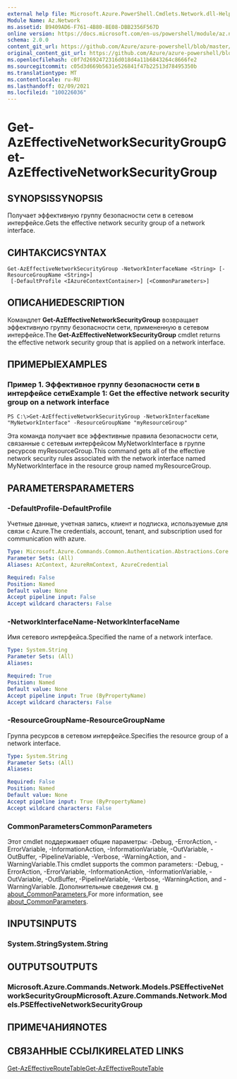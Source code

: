 ```yaml
---
external help file: Microsoft.Azure.PowerShell.Cmdlets.Network.dll-Help.xml
Module Name: Az.Network
ms.assetid: B9409AD6-F761-4B80-8E08-DBB2356F567D
online version: https://docs.microsoft.com/en-us/powershell/module/az.network/get-azeffectivenetworksecuritygroup
schema: 2.0.0
content_git_url: https://github.com/Azure/azure-powershell/blob/master/src/Network/Network/help/Get-AzEffectiveNetworkSecurityGroup.md
original_content_git_url: https://github.com/Azure/azure-powershell/blob/master/src/Network/Network/help/Get-AzEffectiveNetworkSecurityGroup.md
ms.openlocfilehash: c0f7d2692472316d018d4a11b6843264c8666fe2
ms.sourcegitcommit: c05d3d669b5631e526841f47b22513d78495350b
ms.translationtype: MT
ms.contentlocale: ru-RU
ms.lasthandoff: 02/09/2021
ms.locfileid: "100226036"
---
```

# <span data-ttu-id="221db-101">Get-AzEffectiveNetworkSecurityGroup</span><span class="sxs-lookup"><span data-stu-id="221db-101">Get-AzEffectiveNetworkSecurityGroup</span></span>

## <span data-ttu-id="221db-102">SYNOPSIS</span><span class="sxs-lookup"><span data-stu-id="221db-102">SYNOPSIS</span></span>
<span data-ttu-id="221db-103">Получает эффективную группу безопасности сети в сетевом интерфейсе.</span><span class="sxs-lookup"><span data-stu-id="221db-103">Gets the effective network security group of a network interface.</span></span>

## <span data-ttu-id="221db-104">СИНТАКСИС</span><span class="sxs-lookup"><span data-stu-id="221db-104">SYNTAX</span></span>

```
Get-AzEffectiveNetworkSecurityGroup -NetworkInterfaceName <String> [-ResourceGroupName <String>]
 [-DefaultProfile <IAzureContextContainer>] [<CommonParameters>]
```

## <span data-ttu-id="221db-105">ОПИСАНИЕ</span><span class="sxs-lookup"><span data-stu-id="221db-105">DESCRIPTION</span></span>
<span data-ttu-id="221db-106">Командлет **Get-AzEffectiveNetworkSecurityGroup** возвращает эффективную группу безопасности сети, примененную в сетевом интерфейсе.</span><span class="sxs-lookup"><span data-stu-id="221db-106">The **Get-AzEffectiveNetworkSecurityGroup** cmdlet returns the effective network security group that is applied on a network interface.</span></span>

## <span data-ttu-id="221db-107">ПРИМЕРЫ</span><span class="sxs-lookup"><span data-stu-id="221db-107">EXAMPLES</span></span>

### <span data-ttu-id="221db-108">Пример 1. Эффективное группу безопасности сети в интерфейсе сети</span><span class="sxs-lookup"><span data-stu-id="221db-108">Example 1: Get the effective network security group on a network interface</span></span>
```
PS C:\>Get-AzEffectiveNetworkSecurityGroup -NetworkInterfaceName "MyNetworkInterface" -ResourceGroupName "myResourceGroup"
```

<span data-ttu-id="221db-109">Эта команда получает все эффективные правила безопасности сети, связанные с сетевым интерфейсом MyNetworkInterface в группе ресурсов myResourceGroup.</span><span class="sxs-lookup"><span data-stu-id="221db-109">This command gets all of the effective network security rules associated with the network interface named MyNetworkInterface in the resource group named myResourceGroup.</span></span>

## <span data-ttu-id="221db-110">PARAMETERS</span><span class="sxs-lookup"><span data-stu-id="221db-110">PARAMETERS</span></span>

### <span data-ttu-id="221db-111">-DefaultProfile</span><span class="sxs-lookup"><span data-stu-id="221db-111">-DefaultProfile</span></span>
<span data-ttu-id="221db-112">Учетные данные, учетная запись, клиент и подписка, используемые для связи с Azure.</span><span class="sxs-lookup"><span data-stu-id="221db-112">The credentials, account, tenant, and subscription used for communication with azure.</span></span>

```yaml
Type: Microsoft.Azure.Commands.Common.Authentication.Abstractions.Core.IAzureContextContainer
Parameter Sets: (All)
Aliases: AzContext, AzureRmContext, AzureCredential

Required: False
Position: Named
Default value: None
Accept pipeline input: False
Accept wildcard characters: False
```

### <span data-ttu-id="221db-113">-NetworkInterfaceName</span><span class="sxs-lookup"><span data-stu-id="221db-113">-NetworkInterfaceName</span></span>
<span data-ttu-id="221db-114">Имя сетевого интерфейса.</span><span class="sxs-lookup"><span data-stu-id="221db-114">Specified the name of a network interface.</span></span>

```yaml
Type: System.String
Parameter Sets: (All)
Aliases:

Required: True
Position: Named
Default value: None
Accept pipeline input: True (ByPropertyName)
Accept wildcard characters: False
```

### <span data-ttu-id="221db-115">-ResourceGroupName</span><span class="sxs-lookup"><span data-stu-id="221db-115">-ResourceGroupName</span></span>
<span data-ttu-id="221db-116">Группа ресурсов в сетевом интерфейсе.</span><span class="sxs-lookup"><span data-stu-id="221db-116">Specifies the resource group of a network interface.</span></span>

```yaml
Type: System.String
Parameter Sets: (All)
Aliases:

Required: False
Position: Named
Default value: None
Accept pipeline input: True (ByPropertyName)
Accept wildcard characters: False
```

### <span data-ttu-id="221db-117">CommonParameters</span><span class="sxs-lookup"><span data-stu-id="221db-117">CommonParameters</span></span>
<span data-ttu-id="221db-118">Этот cmdlet поддерживает общие параметры: -Debug, -ErrorAction, -ErrorVariable, -InformationAction, -InformationVariable, -OutVariable, -OutBuffer, -PipelineVariable, -Verbose, -WarningAction, and -WarningVariable.</span><span class="sxs-lookup"><span data-stu-id="221db-118">This cmdlet supports the common parameters: -Debug, -ErrorAction, -ErrorVariable, -InformationAction, -InformationVariable, -OutVariable, -OutBuffer, -PipelineVariable, -Verbose, -WarningAction, and -WarningVariable.</span></span> <span data-ttu-id="221db-119">Дополнительные сведения см. [в about_CommonParameters.](http://go.microsoft.com/fwlink/?LinkID=113216)</span><span class="sxs-lookup"><span data-stu-id="221db-119">For more information, see [about_CommonParameters](http://go.microsoft.com/fwlink/?LinkID=113216).</span></span>

## <span data-ttu-id="221db-120">INPUTS</span><span class="sxs-lookup"><span data-stu-id="221db-120">INPUTS</span></span>

### <span data-ttu-id="221db-121">System.String</span><span class="sxs-lookup"><span data-stu-id="221db-121">System.String</span></span>

## <span data-ttu-id="221db-122">OUTPUTS</span><span class="sxs-lookup"><span data-stu-id="221db-122">OUTPUTS</span></span>

### <span data-ttu-id="221db-123">Microsoft.Azure.Commands.Network.Models.PSEffectiveNetworkSecurityGroup</span><span class="sxs-lookup"><span data-stu-id="221db-123">Microsoft.Azure.Commands.Network.Models.PSEffectiveNetworkSecurityGroup</span></span>

## <span data-ttu-id="221db-124">ПРИМЕЧАНИЯ</span><span class="sxs-lookup"><span data-stu-id="221db-124">NOTES</span></span>

## <span data-ttu-id="221db-125">СВЯЗАННЫЕ ССЫЛКИ</span><span class="sxs-lookup"><span data-stu-id="221db-125">RELATED LINKS</span></span>

[<span data-ttu-id="221db-126">Get-AzEffectiveRouteTable</span><span class="sxs-lookup"><span data-stu-id="221db-126">Get-AzEffectiveRouteTable</span></span>](./Get-AzEffectiveRouteTable.md)


